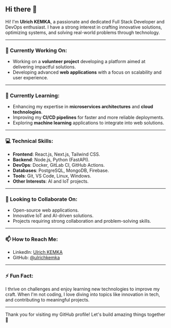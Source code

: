 ## Hi there 👋

Hi! I'm **Ulrich KEMKA**, a passionate and dedicated Full Stack Developer and DevOps enthusiast. I have a strong interest in crafting innovative solutions, optimizing systems, and solving real-world problems through technology.

---

### 🔭 Currently Working On:
- Working on a **volunteer project** developing a platform aimed at delivering impactful solutions.
- Developing advanced **web applications** with a focus on scalability and user experience.

---

### 🌱 Currently Learning:
- Enhancing my expertise in **microservices architectures** and **cloud technologies**.
- Improving my **CI/CD pipelines** for faster and more reliable deployments.
- Exploring **machine learning** applications to integrate into web solutions.

---

### 💻 Technical Skills:
- **Frontend**: React.js, Next.js, Tailwind CSS.
- **Backend**: Node.js, Python (FastAPI).
- **DevOps**: Docker, GitLab CI, GitHub Actions.
- **Databases**: PostgreSQL, MongoDB, Firebase.
- **Tools**: Git, VS Code, Linux, Windows.
- **Other Interests**: AI and IoT projects.

---

### 👯 Looking to Collaborate On:
- Open-source web applications.
- Innovative IoT and AI-driven solutions.
- Projects requiring strong collaboration and problem-solving skills.

---

### 📫 How to Reach Me:
- LinkedIn: [Ulrich KEMKA](https://www.linkedin.com/in/ulrichkemka/)
- GitHub: [@ulrichkemka](https://github.com/ulrichkemka)

---

### ⚡ Fun Fact:
I thrive on challenges and enjoy learning new technologies to improve my craft. When I'm not coding, I love diving into topics like innovation in tech, and contributing to meaningful projects.

---

Thank you for visiting my GitHub profile! Let's build amazing things together 🚀
